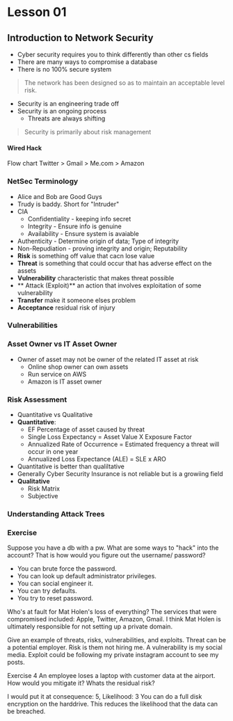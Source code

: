 # Lesson 01
##  Introduction to Network Security
* Cyber security requires you to think differently than other cs fields
* There are many ways to compromise a database
* There is no 100% secure system

> The network has been designed so as to maintain an acceptable level risk.
* Security is an engineering trade off
* Security is an ongoing process
  * Threats are always shifting
> Security is primarily about risk management

#### Wired Hack
Flow chart 
Twitter > Gmail > Me.com > Amazon

### NetSec Terminology
* Alice and Bob are Good Guys
* Trudy is baddy. Short for "Intruder"
* CIA 
  * Confidentiality - keeping info secret
  * Integrity - Ensure info is genuine
  * Availability - Ensure system is avaiable
* Authenticity - Determine origin of data; Type of integrity
* Non-Repudiation - proving integrity and origin; Reputability
* **Risk** is something off value that cacn lose value
* **Threat** is something that could occur that has adverse effect on the assets 
* **Vulnerability** characteristic that makes threat possible
* ** Attack (Exploit)** an action that involves exploitation of some vulnerability
* **Transfer** make it someone elses problem 
* **Acceptance** residual risk of injury

### Vulnerabilities

### Asset Owner vs IT Asset Owner
* Owner of asset may not be owner of the related IT asset at risk
  * Online shop owner can own assets
  * Run service on AWS
  * Amazon is IT asset owner

### Risk Assessment
* Quantitative vs Qualitative
* **Quantitative**:
  * EF Percentage  of asset caused by threat
  * Single Loss Expectancy = Asset Value X Exposure Factor
  * Annualized Rate of Occurrence = Estimated frequency a threat will occur in one year
  * Annualized Loss Expectance (ALE) = SLE x ARO
* Quantitative is better than qualiltative
* Generally Cyber Security Insurance is not reliable but is a growiing field
* **Qualitative**
  * Risk Matrix
  * Subjective

### Understanding Attack Trees

### Exercise
Suppose you have a db with a pw. What are some ways to "hack" into the account? That is how would you figure out the username/ password?
* You can brute force the password.
* You can look up default administrator privileges.
* You can social engineer it.
* You can try defaults.
* You try to reset password.

Who's at fault for Mat Holen's loss of everything?
The services that were compromised included: Apple, Twitter, Amazon, Gmail. I think Mat Holen is ultimately responsible for not setting up a private domain. 

Give an example of threats, risks, vulnerabilities, and exploits.
Threat can be a potential employer.
Risk is them not hiring me.
A vulnerability is my social media.
Exploit could be following my private instagram account to see my posts.

Exercise 4
An employee loses a laptop with customer data at the airport. How would you mitigate it? Whats the residual risk?

I would put it at consequence: 5, Likelihood: 3
You can do a full disk encryption on the harddrive. This reduces the likelihood that the data can be breached.

